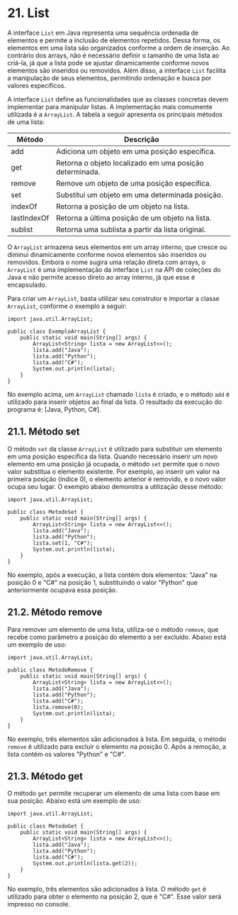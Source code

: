 # 21. List

A interface `List` em Java representa uma sequência ordenada de elementos e permite a inclusão de elementos repetidos. Dessa forma, os elementos em uma lista são organizados conforme a ordem de inserção. Ao contrário dos arrays, não é necessário definir o tamanho de uma lista ao criá-la, já que a lista pode se ajustar dinamicamente conforme novos elementos são inseridos ou removidos. Além disso, a interface `List` facilita a manipulação de seus elementos, permitindo ordenação e busca por valores específicos.

A interface `List` define as funcionalidades que as classes concretas devem implementar para manipular listas. A implementação mais comumente utilizada é a `ArrayList`. A tabela a seguir apresenta os principais métodos de uma lista:

| Método      | Descrição                                               |
| ----------- | ------------------------------------------------------- |
| add         | Adiciona um objeto em uma posição específica.           |
| get         | Retorna o objeto localizado em uma posição determinada. |
| remove      | Remove um objeto de uma posição específica.             |
| set         | Substitui um objeto em uma determinada posição.         |
| indexOf     | Retorna a posição de um objeto na lista.                |
| lastIndexOf | Retorna a última posição de um objeto na lista.         |
| sublist     | Retorna uma sublista a partir da lista original.        |

O `ArrayList` armazena seus elementos em um array interno, que cresce ou diminui dinamicamente conforme novos elementos são inseridos ou removidos. Embora o nome sugira uma relação direta com arrays, o `ArrayList` é uma implementação da interface `List` na API de coleções do Java e não permite acesso direto ao array interno, já que esse é encapsulado.

Para criar um `ArrayList`, basta utilizar seu construtor e importar a classe `ArrayList`, conforme o exemplo a seguir:

```
import java.util.ArrayList;

public class ExemploArrayList {
    public static void main(String[] args) {
        ArrayList<String> lista = new ArrayList<>();
        lista.add("Java");
        lista.add("Python");
        lista.add("C#");
        System.out.println(lista);
    }
}
```

No exemplo acima, um `ArrayList` chamado `lista` é criado, e o método `add` é utilizado para inserir objetos ao final da lista. O resultado da execução do programa é: [Java, Python, C#].

## 21.1. Método set

O método `set` da classe `ArrayList` é utilizado para substituir um elemento em uma posição específica da lista. Quando necessário inserir um novo elemento em uma posição já ocupada, o método `set` permite que o novo valor substitua o elemento existente. Por exemplo, ao inserir um valor na primeira posição (índice 0), o elemento anterior é removido, e o novo valor ocupa seu lugar. O exemplo abaixo demonstra a utilização desse método:

```
import java.util.ArrayList;

public class MetodoSet {
    public static void main(String[] args) {
        ArrayList<String> lista = new ArrayList<>();
        lista.add("Java");
        lista.add("Python");
        lista.set(1, "C#");
        System.out.println(lista);
    }
}
```

No exemplo, após a execução, a lista contém dois elementos: "Java" na posição 0 e "C#" na posição 1, substituindo o valor "Python" que anteriormente ocupava essa posição.

## 21.2. Método remove

Para remover um elemento de uma lista, utiliza-se o método `remove`, que recebe como parâmetro a posição do elemento a ser excluído. Abaixo está um exemplo de uso:

```
import java.util.ArrayList;

public class MetodoRemove {
    public static void main(String[] args) {
        ArrayList<String> lista = new ArrayList<>();
        lista.add("Java");
        lista.add("Python");
        lista.add("C#");
        lista.remove(0);
        System.out.println(lista);
    }
}
```

No exemplo, três elementos são adicionados à lista. Em seguida, o método `remove` é utilizado para excluir o elemento na posição 0. Após a remoção, a lista contém os valores "Python" e "C#".

## 21.3. Método get

O método `get` permite recuperar um elemento de uma lista com base em sua posição. Abaixo está um exemplo de uso:

```
import java.util.ArrayList;

public class MetodoGet {
    public static void main(String[] args) {
        ArrayList<String> lista = new ArrayList<>();
        lista.add("Java");
        lista.add("Python");
        lista.add("C#");
        System.out.println(lista.get(2));
    }
}
```

No exemplo, três elementos são adicionados à lista. O método `get` é utilizado para obter o elemento na posição 2, que é "C#". Esse valor será impresso no console.